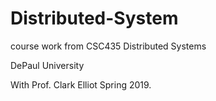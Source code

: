 # Distributed-System
course work from CSC435 Distributed Systems

DePaul University 

With Prof. Clark Elliot Spring 2019. 